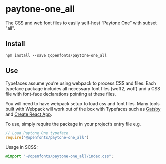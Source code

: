 
# paytone-one_all

The CSS and web font files to easily self-host “Paytone One” with subset "all".

## Install

`npm install --save @openfonts/paytone-one_all`

## Use

Typefaces assume you’re using webpack to process CSS and files. Each typeface
package includes all necessary font files (woff2, woff) and a CSS file with
font-face declarations pointing at these files.

You will need to have webpack setup to load css and font files. Many tools built
with Webpack will work out of the box with Typefaces such as [Gatsby](https://github.com/gatsbyjs/gatsby)
and [Create React App](https://github.com/facebookincubator/create-react-app).

To use, simply require the package in your project’s entry file e.g.

```javascript
// Load Paytone One typeface
require('@openfonts/paytone-one_all')
```

Usage in SCSS:
```scss
@import "~@openfonts/paytone-one_all/index.css";
```
